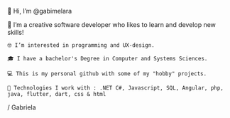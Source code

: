  👋 Hi, I’m @gabimelara

 💞️ I’m a creative software developer who likes to learn and develop new skills!
 
	🤓 I’m interested in programming and UX-design. 
	
  	🎓 I have a bachelor's Degree in Computer and Systems Sciences.
 
	💻 This is my personal github with some of my "hobby" projects. 
	
	🌱 Technologies I work with : .NET C#, Javascript, SQL, Angular, php, java, flutter, dart, css & html
 
	

/ Gabriela 
